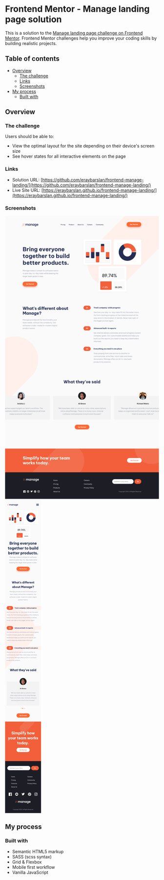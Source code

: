# Frontend Mentor - Manage landing page solution

This is a solution to the [Manage landing page challenge on Frontend Mentor](https://www.frontendmentor.io/challenges/manage-landing-page-SLXqC6P5). Frontend Mentor challenges help you improve your coding skills by building realistic projects.

## Table of contents

- [Overview](#overview)
  - [The challenge](#the-challenge)
  - [Links](#links)
  - [Screenshots](#screenshots)
- [My process](#my-process)
  - [Built with](#built-with)

## Overview

### The challenge

Users should be able to:

- View the optimal layout for the site depending on their device's screen size
- See hover states for all interactive elements on the page

### Links

- Solution URL: [https://github.com/eraybarslan/frontend-manage-landing/](https://github.com/eraybarslan/frontend-manage-landing/)
- Live Site URL: [https://eraybarslan.github.io/frontend-manage-landing/](https://eraybarslan.github.io/frontend-manage-landing/)

### Screenshots

![desktop_solution](/screenshots/manage-landing-desktop.png)
![mobile_solution](/screenshots/manage-landing-mobile.png)

## My process

### Built with

- Semantic HTML5 markup
- SASS (scss syntax)
- Grid & Flexbox
- Mobile first workflow
- Vanilla JavaScript